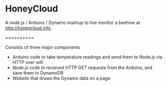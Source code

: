 HoneyCloud
==========

A node.js / Arduino / Dynamo mashup to live monitor a beehive at http://honeycloud.info


==========

Consists of three major components
 - *Arduino* code to take temperature readings and send them to Node.js via HTTP over wifi
 - *Node.js* code to received HTTP GET requests from the Arduino, and save them to DynamoDB
 - *Website* that draws the Dynamo data on a page
